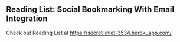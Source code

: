 ## Reading List: Social Bookmarking With Email Integration

Check out Reading List at https://secret-inlet-3534.herokuapp.com/
